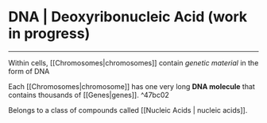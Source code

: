 # DNA |  Deoxyribonucleic Acid (work in progress)
---
Within cells, [[Chromosomes|chromosomes]] contain *genetic material* in the form of DNA

Each [[Chromosomes|chromosome]] has one very long **DNA molecule** that contains thousands of [[Genes|genes]]. ^47bc02

Belongs to a class of compounds called [[Nucleic Acids | nucleic acids]].